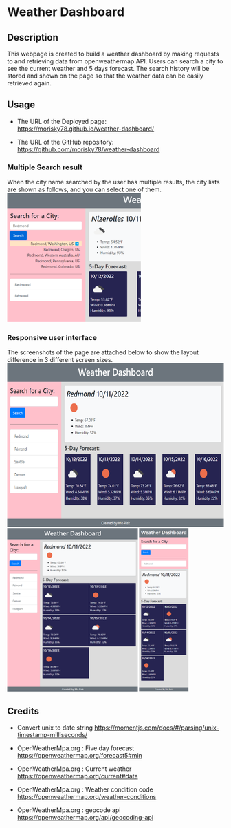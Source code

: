 # Weather Dashboard

## Description

This webpage is created to build a weather dashboard by making requests to and retrieving data from openweathermap API. Users can search a city to see the current weather and 5 days forecast. The search history will be stored and shown on the page so that the weather data can be easily retrieved again. 


## Usage

- The URL of the Deployed page:  
https://morisky78.github.io/weather-dashboard/

- The URL of the GitHub repository:  
https://github.com/morisky78/weather-dashboard

### Multiple Search result
When the city name searched by the user has multiple results, the city lists are shown as follows, and you can select one of them.  
<img src="./assets/images/ss-multiple-result.png" height="300" alt="Screenshot of my profile page in large screen size">

### Responsive user interface
The screenshots of the page are attached below to show the layout difference in 3 different screen sizes.    
<img src="./assets/images/ss-lg.png" height="380" alt="Screenshot of my profile page in large screen size">  
<img src="./assets/images/ss-md.png" height="380" alt="Screenshot of my profile page in medium screen size"> <img src="./assets/images/ss-sm.png" height="380" alt="Screenshot of my profile page in mobile screen">


## Credits

- Convert unix to date string
https://momentjs.com/docs/#/parsing/unix-timestamp-milliseconds/

- OpenWeatherMpa.org : Five day forecast
https://openweathermap.org/forecast5#min

- OpenWeatherMpa.org : Current weather
https://openweathermap.org/current#data

- OpenWeatherMpa.org : Weather condition code
https://openweathermap.org/weather-conditions

- OpenWeatherMpa.org :  gepcode api
https://openweathermap.org/api/geocoding-api

